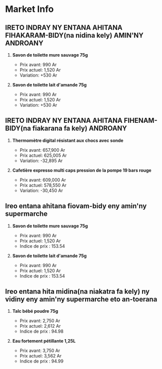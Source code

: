 # Market Info

## IRETO INDRAY NY ENTANA AHITANA FIHAKARAM-BIDY(na nidina kely) AMIN'NY ANDROANY

1. **Savon de toilette mure sauvage 75g**
   - Prix avant: 990 Ar
   - Prix actuel: 1,520 Ar
   - Variation: +530 Ar

2. **Savon de toilette lait d'amande 75g**
   - Prix avant: 990 Ar
   - Prix actuel: 1,520 Ar
   - Variation: +530 Ar

## IRETO INDRAY NY ENTANA AHITANA FIHENAM-BIDY(na fiakarana fa kely) ANDROANY

1. **Thermomètre digital résistant aux chocs avec sonde**
   - Prix avant: 657,900 Ar
   - Prix actuel: 625,005 Ar
   - Variation: -32,895 Ar

2. **Cafetière expresso multi caps pression de la pompe 19 bars rouge**
   - Prix avant: 609,000 Ar
   - Prix actuel: 578,550 Ar
   - Variation: -30,450 Ar

## Ireo entana ahitana fiovam-bidy eny amin'ny supermarche

1. **Savon de toilette mure sauvage 75g**
   - Prix avant: 990 Ar
   - Prix actuel: 1,520 Ar
   - Indice de prix : 153.54

2. **Savon de toilette lait d'amande 75g**
   - Prix avant: 990 Ar
   - Prix actuel: 1,520 Ar
   - Indice de prix : 153.54

## Ireo entana hita midina(na niakatra fa kely) ny vidiny eny amin'ny supermarche eto an-toerana

1. **Talc bébé poudre 75g**
   - Prix avant: 2,750 Ar
   - Prix actuel: 2,612 Ar
   - Indice de prix : 94.98

2. **Eau fortement pétillante 1,25L**
   - Prix avant: 3,750 Ar
   - Prix actuel: 3,562 Ar
   - Indice de prix : 94.99

